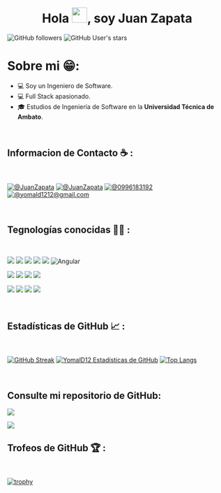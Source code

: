 <h1 align="center">Hola <img src="https://media.giphy.com/media/hvRJCLFzcasrR4ia7z/giphy.gif" width="35">, soy Juan Zapata</h1>

![GitHub followers](https://img.shields.io/github/followers/YomalD12?style=social) ![GitHub User's stars](https://img.shields.io/github/stars/YomalD12?style=social) 

# Sobre mi :grin::

- 💻 Soy un Ingeniero de Software.
- 💻 Full Stack apasionado.
- 🎓 Estudios de Ingeniería de Software en la **Universidad Técnica de Ambato**.

<br>

## Informacion de Contacto ☕ :

<br>


[![@JuanZapata](https://img.icons8.com/fluency/48/000000/facebook.png "@JuanZapata")](https://www.facebook.com/profile.php?viewas=100000686899395&id=100034806346670) 
[![@JuanZapata](https://img.icons8.com/fluency/48/000000/linkedin.png "@JuanZapata")](https://www.linkedin.com/in/juan-zapata-073605286/) 
[![@0996183192](https://img.icons8.com/fluency/48/000000/phone-disconnected.png "@0996183192")](tel:0996183192) [![@yomald1212@gmail.com](https://img.icons8.com/fluency/48/000000/apple-mail.png "@yomald1212@gmail.com")](yomald1212@gmail.com)


<br>

## Tegnologías conocidas 🧑‍💻 :

<br>

<img src="https://img.icons8.com/color/48/000000/html-5--v1.png"/> <img src="https://img.icons8.com/color/48/000000/css3.png"/> <img src="https://img.icons8.com/color/48/000000/javascript--v1.png"/> <img src="https://img.icons8.com/office/48/000000/react.png"/> <img src="https://img.icons8.com/color/48/000000/nextjs.png"/>
<img src="https://img.icons8.com/color/48/000000/angularjs.png" alt="Angular" />

<img src="https://img.icons8.com/color/48/000000/java-coffee-cup-logo--v1.png"/> <img src="https://img.icons8.com/officel/48/000000/php-logo.png"/> <img src="https://img.icons8.com/fluency/48/000000/laravel.png"/> <img src="https://img.icons8.com/fluency/48/000000/wordpress.png"/>

<img src="https://img.icons8.com/color/48/000000/mysql-logo.png"/> <img src="https://img.icons8.com/color/48/000000/mongodb.png"/> <img src="https://img.icons8.com/color/48/000000/firebase.png"/>
<img src="https://img.icons8.com/color/48/000000/npm.png"/>

<br>

## Estadísticas de GitHub 📈 :

<br>

[![GitHub Streak](https://github-readme-streak-stats.herokuapp.com?user=YomalD12&theme=algolia&date_format=M%20j%5B%2C%20Y%5D)](https://git.io/streak-stats) 
[![YomalD12 Estadísticas de GitHub](https://github-readme-stats.vercel.app/api?username=YomalD12&theme=algolia)](https://github.com/YomalD12/github-readme-stats) 
[![Top Langs](https://github-readme-stats.vercel.app/api/top-langs/?username=YomalD12&theme=algolia)](https://github.com/YomalD12/github-readme-stats) 

<br>

## Consulte mi repositorio de GitHub:

<div>
  <p>
    <a href="https://github.com/YomalD12/SeguridadCe.git">
    <img align="center" src="https://github-readme-stats.vercel.app/api/pin/?username=YomalD12&repo=SeguridadCe&theme=swift&show_icons=true" />
    </a>
  </p>
  <p>
    <a href="https://github.com/YomalD12/SeguridadCe.git">
    <img align="center" src="https://github-readme-stats.vercel.app/api/pin/?username=YomalD12&repo=SeguridadCe&theme=swift&show_icons=true" />
    </a>
  </p>
</div>


## Trofeos de GitHub  🏆 :

<br>

[![trophy](https://github-profile-trophy.vercel.app/?username=YomalD12)](https://github.com/YomalD12/github-profile-trophy)


